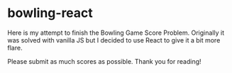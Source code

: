 # bowling-react

Here is my attempt to finish the Bowling Game Score Problem.
Originally it was solved with vanilla JS but I decided to use
React to give it a bit more flare. 

Please submit as much scores as possible.
Thank you for reading!
